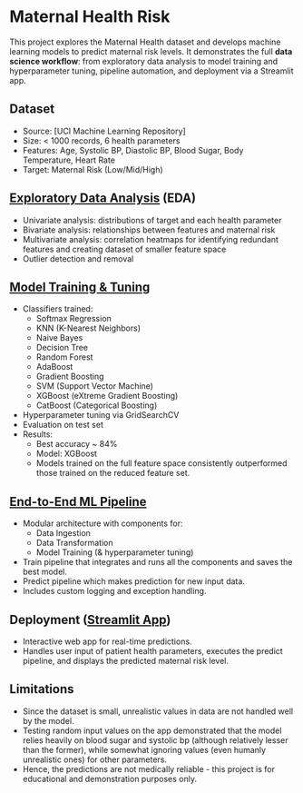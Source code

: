 # Maternal Health Risk
This project explores the Maternal Health dataset and develops machine learning models to predict maternal risk levels. It demonstrates the full **data science workflow**: from exploratory data analysis to model training and hyperparameter tuning, pipeline automation, and deployment via a Streamlit app. 

## Dataset
* Source: [UCI Machine Learning Repository]
* Size: < 1000 records, 6 health parameters
* Features: Age, Systolic BP, Diastolic BP, Blood Sugar, Body Temperature, Heart Rate
* Target: Maternal Risk (Low/Mid/High)

## [Exploratory Data Analysis](notebook/EDA.ipynb) (EDA)
* Univariate analysis: distributions of target and each health parameter
* Bivariate analysis: relationships between features and maternal risk
* Multivariate analysis: correlation heatmaps for identifying redundant features and creating dataset of smaller feature space
* Outlier detection and removal

## [Model Training & Tuning](notebook/Models.ipynb)
* Classifiers trained:
  * Softmax Regression
  * KNN (K-Nearest Neighbors)
  * Naive Bayes
  * Decision Tree
  * Random Forest
  * AdaBoost
  * Gradient Boosting
  * SVM (Support Vector Machine)
  * XGBoost (eXtreme Gradient Boosting)
  * CatBoost (Categorical Boosting)
* Hyperparameter tuning via GridSearchCV
* Evaluation on test set
* Results:
  * Best accuracy ~ 84%
  * Model: XGBoost
  * Models trained on the full feature space consistently outperformed those trained on the reduced feature set.

## [End-to-End ML Pipeline](src)
* Modular architecture with components for:
  * Data Ingestion
  * Data Transformation
  * Model Training (& hyperparameter tuning)
 * Train pipeline that integrates and runs all the components and saves the best model.
 * Predict pipeline which makes prediction for new input data.
 * Includes custom logging and exception handling.

## Deployment ([Streamlit App](https://maternal-health-risk-predictor.streamlit.app/))
* Interactive web app for real-time predictions.
* Handles user input of patient health parameters, executes the predict pipeline, and displays the predicted maternal risk level.

## Limitations
* Since the dataset is small, unrealistic values in data are not handled well by the model.
* Testing random input values on the app demonstrated that the model relies heavily on blood sugar and systolic bp (although relatively lesser than the former), while somewhat ignoring values (even humanly unrealistic ones) for other parameters.
* Hence, the predictions are not medically reliable - this project is for educational and demonstration purposes only.
